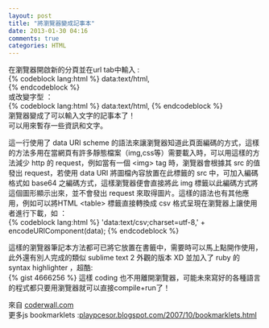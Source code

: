 ```yaml
---
layout: post
title: "將瀏覽器變成記事本"
date: 2013-01-30 04:16
comments: true
categories: HTML
---
```


在瀏覽器開啟新的分頁並在url tab中輸入 :  
{% codeblock lang:html %}
data:text/html, <html contenteditable>  
{% endcodeblock %}  
或改變字型 ：  
{% codeblock lang:html %}
data:text/html, <html contenteditable style='font-family: monospace'>  <!-- change font -->
{% endcodeblock %}  
瀏覽器變成了可以輸入文字的記事本了！  
可以用來暫存一些資訊和文字。 
<!--more-->  

  
這一行使用了 data URI scheme 的語法來讓瀏覽器知道此頁面編碼的方式，這樣的方法多用在當網頁有許多靜態檔案（img,css等）需要載入時，可以用這樣的方法減少 http 的 request，例如當有一個 &lt;img&gt; tag 時，瀏覽器會根據其 src 的值發出 request，若使用 data URI 將圖檔內容放置在此標籤的 src 中，可加入編碼格式如 base64 之編碼方式，這樣瀏覽器便會直接將此 img 標籤以此編碼方式將這個圖形顯示出來，並不會發出 request 來取得圖片。這樣的語法也有其他應用，例如可以將HTML &lt;table&gt; 標籤直接轉換成 csv 格式呈現在瀏覽器上讓使用者進行下載，如 ：  
{% codeblock lang:html %}
'data:text/csv;charset=utf-8,' + encodeURIComponent(data);
{% endcodeblock %}   
  
這樣的瀏覽器筆記本方法都可已將它放置在書籤中，需要時可以馬上點開作使用，此外還有別人完成的類似 sublime text 2 外觀的版本 XD  並加入了 ruby 的 syntax highlighter ，超酷:  
{% gist 4666256 %}
這樣 coding 也不用離開瀏覽器，可能未來寫好的各種語言的程式都只要用瀏覽器就可以直接compile+run了！

來自 [coderwall.com](https://coderwall.com/p/lhsrcq)  
更多js bookmarklets :[playpcesor.blogspot.com/2007/10/bookmarklets.html](http://playpcesor.blogspot.com/2007/10/bookmarklets.html)  




